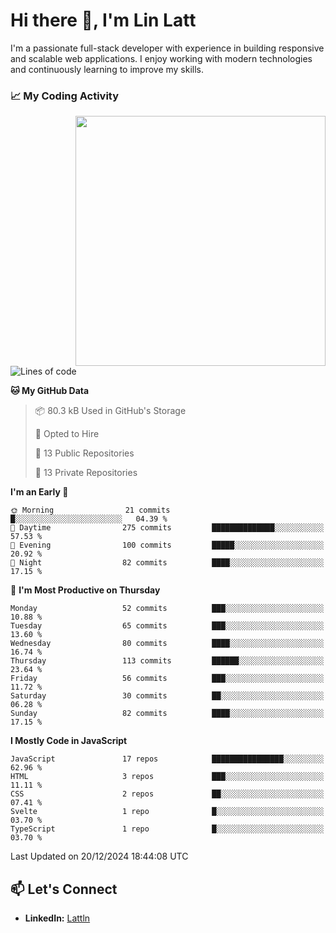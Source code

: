 # Hi there 👋, I'm Lin Latt

I'm a passionate full-stack developer with experience in building responsive and scalable web applications. I enjoy working with modern technologies and continuously learning to improve my skills.

### 📈 My Coding Activity 
<img src="https://github.com/user-attachments/assets/6cec4854-3eec-4600-9120-9be1d3cb2bfe"  width="400px" align="right">

<!--START_SECTION:waka-->
![Lines of code](https://img.shields.io/badge/From%20Hello%20World%20I%27ve%20Written-292.2%20thousand%20lines%20of%20code-blue)

**🐱 My GitHub Data** 

> 📦 80.3 kB Used in GitHub's Storage 
 > 
> 💼 Opted to Hire
 > 
> 📜 13 Public Repositories 
 > 
> 🔑 13 Private Repositories 
 > 
**I'm an Early 🐤** 

```text
🌞 Morning                21 commits          █░░░░░░░░░░░░░░░░░░░░░░░░   04.39 % 
🌆 Daytime                275 commits         ██████████████░░░░░░░░░░░   57.53 % 
🌃 Evening                100 commits         █████░░░░░░░░░░░░░░░░░░░░   20.92 % 
🌙 Night                  82 commits          ████░░░░░░░░░░░░░░░░░░░░░   17.15 % 
```
📅 **I'm Most Productive on Thursday** 

```text
Monday                   52 commits          ███░░░░░░░░░░░░░░░░░░░░░░   10.88 % 
Tuesday                  65 commits          ███░░░░░░░░░░░░░░░░░░░░░░   13.60 % 
Wednesday                80 commits          ████░░░░░░░░░░░░░░░░░░░░░   16.74 % 
Thursday                 113 commits         ██████░░░░░░░░░░░░░░░░░░░   23.64 % 
Friday                   56 commits          ███░░░░░░░░░░░░░░░░░░░░░░   11.72 % 
Saturday                 30 commits          ██░░░░░░░░░░░░░░░░░░░░░░░   06.28 % 
Sunday                   82 commits          ████░░░░░░░░░░░░░░░░░░░░░   17.15 % 
```


**I Mostly Code in JavaScript** 

```text
JavaScript               17 repos            ████████████████░░░░░░░░░   62.96 % 
HTML                     3 repos             ███░░░░░░░░░░░░░░░░░░░░░░   11.11 % 
CSS                      2 repos             ██░░░░░░░░░░░░░░░░░░░░░░░   07.41 % 
Svelte                   1 repo              █░░░░░░░░░░░░░░░░░░░░░░░░   03.70 % 
TypeScript               1 repo              █░░░░░░░░░░░░░░░░░░░░░░░░   03.70 % 
```




 Last Updated on 20/12/2024 18:44:08 UTC
<!--END_SECTION:waka-->

## 📫 Let's Connect

- **LinkedIn:** [Lattln](https://linkedin.com/in/lin-latt)
<!-- - **Portfolio:** [Your Portfolio](https://yourportfolio.com) -->
